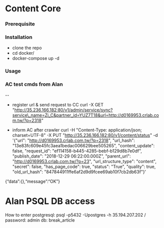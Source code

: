 # Content Core

### Prerequisite

### Installation
* clone the repo
* cd docker/
* docker-compose up -d

### Usage




### AC test cmds from Alan
--
* register url & send request to CC
curl -X GET "http://35.236.166.182:80/v1/admin/service/sync?service\_name=Zi_C&partner_id=YUZ7T18&url=http://d0169953.crlab.com.tw/?p=2318"

* inform AC after crawler
curl -H "Content-Type: application/json; charset=UTF-8" -X PUT "http://35.236.166.182:80/v1/content/status" -d '{"url": "http://d0169953.crlab.com.tw/?p=2318", "url_hash": "13e83fc609e45fc3aea1bedac006629bee505265", "content_update": false, "request_id": "ef114158-b445-4285-bebf-b129d8b7e0df", "publish_date": "2018-12-29 06:22:00.000Z", "parent_url": "http://d0169953.crlab.com.tw/?p=23", "url_structure_type": "content", "secret": false, "has_page_code": true, "status": "True", "quality": true, "old_url_hash": "847844911ffe6af2d9d9fcee69ab10f7cb2db63f"}'

{“data”:{},“message”:“OK”}

# Alan PSQL DB access
How to enter postgresql:
psql -p5432 -Upostgres -h 35.194.207.202 / password: admin
db: break_article
